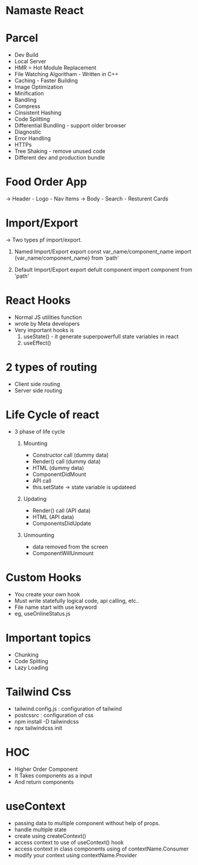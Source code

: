 # Namaste React 

# Parcel 
- Dev Build
- Local Server
- HMR = Hot Module Replacement
- File Watching Algoritham - Written in C++
- Caching - Faster Building
- Image Optimization
- Minification
- Bandling
- Compress
- Cinsistent Hashing
- Code Splitting
- Differential Bundling - support older browser
- Diagnostic
- Error Handling
- HTTPs
- Tree Shaking - remove unused code
- Different dev and production bundle

# Food Order App 
-> Header
    - Logo
    - Nav Items
-> Body
    - Search
    - Resturent Cards

# Import/Export
-> Two types pf import/export.

1. Named Import/Export
    export const var_name/component_name
    import {var_name/component_name} from 'path'

2. Default Import/Export
    export defult component
    import component from 'path'

# React Hooks
- Normal JS utilities function
- wrote by Meta developers
- Very important hooks is 
    1. useState() - it generate superpowerfull state variables in react
    2. useEffect()

# 2 types of routing
- Client side routing
- Server side routing

# Life Cycle of react
- 3 phase of life cycle
    1. Mounting
        - Constructor call (dummy data)
        - Render() call (dummy data)
        - HTML (dummy data)
        - ComponentDidMount
        - API call 
        - this.setState -> state variable is updateed

    2. Updating
        - Render() call (API data)
        - HTML (API data)
        - ComponentsDidUpdate

    3. Unmounting
        - data removed from the screen
        - ComponentWillUnmount

# Custom Hooks
- You create your own hook
- Must write statefully logical code, api calling, etc..
- File name start with use keyword
- eg, useOnlineStatus.js

# Important topics
- Chunking
- Code Spliting
- Lazy Loading

# Tailwind Css
- tailwind.config.js : configuration of tailwind
- postcssrc : configuration of css
- npm install -D tailwindcss
- npx tailwindcss init

# HOC
- Higher Order Component
- It Takes components as a input
- And return components

# useContext
- passing data to multiple component without help of props.
- handle multiple state
- create using createContext()
- access context to use of useContext() hook
- access context in class components using of contextName.Consumer
- modify your context using contextName.Provider